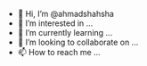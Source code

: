 - 👋 Hi, I’m @ahmadshahsha
- 👀 I’m interested in ...
- 🌱 I’m currently learning ...
- 💞️ I’m looking to collaborate on ...
- 📫 How to reach me ...

<!---
ahmadshahsha/ahmadshahsha is a ✨ special ✨ repository because its `README.md` (this file) appears on your GitHub profile.
You can click the Preview link to take a look at your changes.
--->
